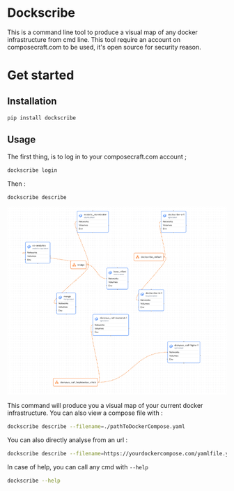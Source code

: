 # Dockscribe

This is a command line tool to produce a visual map of any docker infrastructure from cmd line.
This tool require an account on composecraft.com to be used, it's open source for security reason.

# Get started

## Installation

```bash
pip install dockscribe
```

## Usage

The first thing, is to log in to your composecraft.com account ;

```bash
dockscribe login
```

Then :

```bash
dockscribe describe
```


![img.png](img.png)

This command will produce you a visual map of your current docker infrastructure.
You can also view a compose file with :

```bash
dockscribe describe --filename=./pathToDockerCompose.yaml
```

You can also directly analyse from an url : 

```bash
dockscribe describe --filename=https://yourdockercompose.com/yamlfile.yaml
```

In case of help, you can call any cmd with `--help`

```bash
dockscribe --help
```